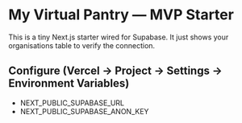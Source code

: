 
# My Virtual Pantry — MVP Starter

This is a tiny Next.js starter wired for Supabase.
It just shows your organisations table to verify the connection.

## Configure (Vercel → Project → Settings → Environment Variables)
- NEXT_PUBLIC_SUPABASE_URL
- NEXT_PUBLIC_SUPABASE_ANON_KEY

